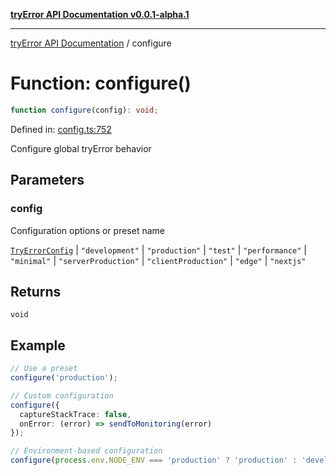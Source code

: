 [**tryError API Documentation v0.0.1-alpha.1**](../index.md)

***

[tryError API Documentation](../index.md) / configure

# Function: configure()

```ts
function configure(config): void;
```

Defined in: [config.ts:752](https://github.com/oconnorjohnson/tryError/blob/e3ae0308069a4fba073f4543d527ad76373db795/src/config.ts#L752)

Configure global tryError behavior

## Parameters

### config

Configuration options or preset name

[`TryErrorConfig`](../interfaces/TryErrorConfig.md) | `"development"` | `"production"` | `"test"` | `"performance"` | `"minimal"` | `"serverProduction"` | `"clientProduction"` | `"edge"` | `"nextjs"`

## Returns

`void`

## Example

```typescript
// Use a preset
configure('production');

// Custom configuration
configure({
  captureStackTrace: false,
  onError: (error) => sendToMonitoring(error)
});

// Environment-based configuration
configure(process.env.NODE_ENV === 'production' ? 'production' : 'development');
```
